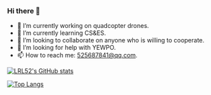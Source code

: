 ### Hi there 👋

<!--
**LRL52/LRL52** is a ✨ _special_ ✨ repository because its `README.md` (this file) appears on your GitHub profile.

Here are some ideas to get you started:
-->

- 🔭 I’m currently working on quadcopter drones.
- 🌱 I’m currently learning CS&ES.
- 👯 I’m looking to collaborate on anyone who is willing to cooperate.
- 🤔 I’m looking for help with YEWPO.
- 📫 How to reach me: 525687841@qq.com.


[![LRL52's GitHub stats](https://github-readme-stats.vercel.app/api?username=LRL52&show_icons=true&)](https://github.com/anuraghazra/github-readme-stats)

[![Top Langs](https://github-readme-stats.vercel.app/api/top-langs/?username=LRL52&layout=compact)](https://github.com/anuraghazra/github-readme-stats)
